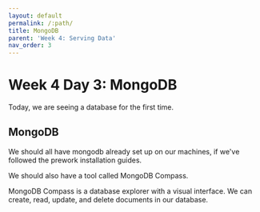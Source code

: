 ```yaml
---
layout: default
permalink: /:path/
title: MongoDB
parent: 'Week 4: Serving Data'
nav_order: 3
---
```


# Week 4 Day 3: MongoDB

Today, we are seeing a database for the first time.

## MongoDB

We should all have mongodb already set up on our machines, if we've followed the prework installation guides.

We should also have a tool called MongoDB Compass.

MongoDB Compass is a database explorer with a visual interface.
We can create, read, update, and delete documents in our database.
